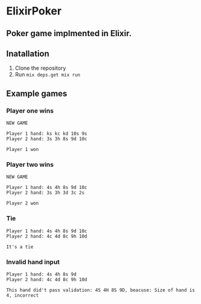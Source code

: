# ElixirPoker
## Poker game implmented in Elixir.

## Inatallation
1. Clone the repository
2. Run
```mix deps.get mix run```

## Example games
### Player one wins
```
NEW GAME

Player 1 hand: ks kc kd 10s 9s
Player 2 hand: 3s 3h 8s 9d 10c

Player 1 won
```

### Player two wins
```
NEW GAME

Player 1 hand: 4s 4h 8s 9d 10c
Player 2 hand: 3s 3h 3d 3c 2s

Player 2 won
```

### Tie
```
Player 1 hand: 4s 4h 8s 9d 10c
Player 2 hand: 4c 4d 8c 9h 10d

It's a tie
```

### Invalid hand input
```
Player 1 hand: 4s 4h 8s 9d
Player 2 hand: 4c 4d 8c 9h 10d

This hand did't pass validation: 4S 4H 8S 9D, beacuse: Size of hand is 4, incorrect
```
